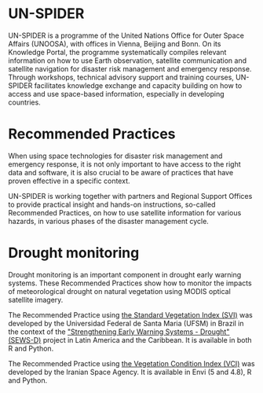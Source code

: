 # UN-SPIDER
UN-SPIDER is a programme of the United Nations Office for Outer Space Affairs (UNOOSA), with offices in Vienna, Beijing and Bonn. On its Knowledge Portal, the programme systematically compiles relevant information on how to use Earth observation, satellite communication and satellite navigation for disaster risk management and emergency response. Through workshops, technical advisory support and training courses, UN-SPIDER facilitates knowledge exchange and capacity building on how to access and use space-based information, especially in developing countries.

# Recommended Practices
When using space technologies for disaster risk management and emergency response, it is not only important to have access to the right data and software, it is also crucial to be aware of practices that have proven effective in a specific context.

UN-SPIDER is working together with partners and Regional Support Offices to provide practical insight and hands-on instructions, so-called Recommended Practices, on how to use satellite information for various hazards, in various phases of the disaster management cycle.

# Drought monitoring  
Drought monitoring is an important component in drought early warning systems. These Recommended Practices show how to monitor the impacts of meteorological drought on natural vegetation using MODIS optical satellite imagery.

The Recommended Practice using [the Standard Vegetation Index (SVI)](http://www.un-spider.org/advisory-support/recommended-practices/recommended-practice-drought-monitoring-using-standard) was developed by the Universidad Federal de Santa Maria (UFSM) in Brazil in the context of the ["Strengthening Early Warning Systems - Drought" (SEWS-D)](http://www.un-spider.org/projects/SEWS-D-project-caribbean) project in Latin America and the Caribbean. It is available in both R and Python.

The Recommended Practice using [the Vegetation Condition Index (VCI)](http://www.un-spider.org/advisory-support/recommended-practices/recommended-practice-agricultural-drought-monitoring) was developed by the Iranian Space Agency. It is available in Envi (5 and 4.8), R and Python.
